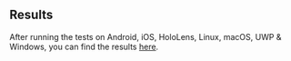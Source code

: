 ## Results

After running the tests on Android, iOS, HoloLens, Linux, macOS, UWP & Windows, you can find the results [here](https://1drv.ms/x/s!AkkkEBT-KRCx5EM1ZimXGr4C0elp).
